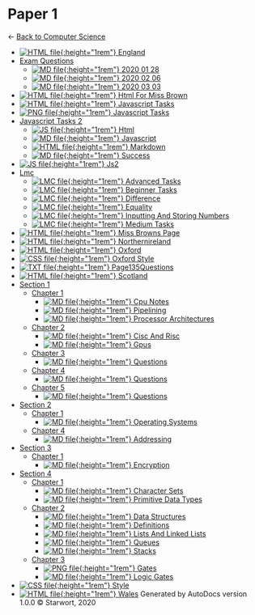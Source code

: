 # Paper 1

← [Back to Computer Science](..)

- [![HTML file](https://img.icons8.com/windows/512/4a90e2/regular-document.png){:height="1rem"} England](england.html)
- [Exam Questions](exam_questions/index.html)
  - [![MD file](https://img.icons8.com/windows/512/4a90e2/regular-document.png){:height="1rem"} 2020 01 28](exam_questions/2020_01_28.html)
  - [![MD file](https://img.icons8.com/windows/512/4a90e2/regular-document.png){:height="1rem"} 2020 02 06](exam_questions/2020_02_06.html)
  - [![MD file](https://img.icons8.com/windows/512/4a90e2/regular-document.png){:height="1rem"} 2020 03 03](exam_questions/2020_03_03.html)
- [![HTML file](https://img.icons8.com/windows/512/4a90e2/regular-document.png){:height="1rem"} Html For Miss Brown](html_for_miss_brown.html)
- [![HTML file](https://img.icons8.com/windows/512/4a90e2/regular-document.png){:height="1rem"} Javascript Tasks](javascript_tasks.html)
- [![PNG file](https://img.icons8.com/windows/512/4a90e2/image-document.png){:height="1rem"} Javascript Tasks](javascript_tasks.png)
- [Javascript Tasks 2](javascript_tasks_2/index.html)
  - [![JS file](https://img.icons8.com/windows/512/4a90e2/js.png){:height="1rem"} Html](javascript_tasks_2/html.js)
  - [![MD file](https://img.icons8.com/windows/512/4a90e2/regular-document.png){:height="1rem"} Javascript](javascript_tasks_2/javascript.html)
  - [![HTML file](https://img.icons8.com/windows/512/4a90e2/regular-document.png){:height="1rem"} Markdown](javascript_tasks_2/markdown.html)
  - [![MD file](https://img.icons8.com/windows/512/4a90e2/regular-document.png){:height="1rem"} Success](javascript_tasks_2/success.html)
- [![JS file](https://img.icons8.com/windows/512/4a90e2/js.png){:height="1rem"} Js2](js2.js)
- [Lmc](lmc/index.html)
  - [![LMC file](https://img.icons8.com/windows/512/4a90e2/important-file.png){:height="1rem"} Advanced Tasks](lmc/advanced_tasks.lmc)
  - [![LMC file](https://img.icons8.com/windows/512/4a90e2/important-file.png){:height="1rem"} Beginner Tasks](lmc/beginner_tasks.lmc)
  - [![LMC file](https://img.icons8.com/windows/512/4a90e2/important-file.png){:height="1rem"} Difference](lmc/difference.lmc)
  - [![LMC file](https://img.icons8.com/windows/512/4a90e2/important-file.png){:height="1rem"} Equality](lmc/equality.lmc)
  - [![LMC file](https://img.icons8.com/windows/512/4a90e2/important-file.png){:height="1rem"} Inputting And Storing Numbers](lmc/inputting_and_storing_numbers.lmc)
  - [![LMC file](https://img.icons8.com/windows/512/4a90e2/important-file.png){:height="1rem"} Medium Tasks](lmc/medium_tasks.lmc)
- [![HTML file](https://img.icons8.com/windows/512/4a90e2/regular-document.png){:height="1rem"} Miss Browns Page](miss_browns_page.html)
- [![HTML file](https://img.icons8.com/windows/512/4a90e2/regular-document.png){:height="1rem"} Northernireland](northernIreland.html)
- [![HTML file](https://img.icons8.com/windows/512/4a90e2/regular-document.png){:height="1rem"} Oxford](oxford.html)
- [![CSS file](https://img.icons8.com/windows/512/4a90e2/css.png){:height="1rem"} Oxford Style](oxford_style.css)
- [![TXT file](https://img.icons8.com/windows/512/4a90e2/document.png){:height="1rem"} Page135Questions](page135questions.txt)
- [![HTML file](https://img.icons8.com/windows/512/4a90e2/regular-document.png){:height="1rem"} Scotland](scotland.html)
- [Section 1](section_1/index.html)
  - [Chapter 1](section_1/chapter_1/index.html)
    - [![MD file](https://img.icons8.com/windows/512/4a90e2/regular-document.png){:height="1rem"} Cpu Notes](section_1/chapter_1/cpu_notes.html)
    - [![MD file](https://img.icons8.com/windows/512/4a90e2/regular-document.png){:height="1rem"} Pipelining](section_1/chapter_1/pipelining.html)
    - [![MD file](https://img.icons8.com/windows/512/4a90e2/regular-document.png){:height="1rem"} Processor Architectures](section_1/chapter_1/processor_architectures.html)
  - [Chapter 2](section_1/chapter_2/index.html)
    - [![MD file](https://img.icons8.com/windows/512/4a90e2/regular-document.png){:height="1rem"} Cisc And Risc](section_1/chapter_2/cisc_and_risc.html)
    - [![MD file](https://img.icons8.com/windows/512/4a90e2/regular-document.png){:height="1rem"} Gpus](section_1/chapter_2/gpus.html)
  - [Chapter 3](section_1/chapter_3/index.html)
    - [![MD file](https://img.icons8.com/windows/512/4a90e2/regular-document.png){:height="1rem"} Questions](section_1/chapter_3/questions.html)
  - [Chapter 4](section_1/chapter_4/index.html)
    - [![MD file](https://img.icons8.com/windows/512/4a90e2/regular-document.png){:height="1rem"} Questions](section_1/chapter_4/questions.html)
  - [Chapter 5](section_1/chapter_5/index.html)
    - [![MD file](https://img.icons8.com/windows/512/4a90e2/regular-document.png){:height="1rem"} Questions](section_1/chapter_5/questions.html)
- [Section 2](section_2/index.html)
  - [Chapter 1](section_2/chapter_1/index.html)
    - [![MD file](https://img.icons8.com/windows/512/4a90e2/regular-document.png){:height="1rem"} Operating Systems](section_2/chapter_1/operating_systems.html)
  - [Chapter 4](section_2/chapter_4/index.html)
    - [![MD file](https://img.icons8.com/windows/512/4a90e2/regular-document.png){:height="1rem"} Addressing](section_2/chapter_4/addressing.html)
- [Section 3](section_3/index.html)
  - [Chapter 1](section_3/chapter_1/index.html)
    - [![MD file](https://img.icons8.com/windows/512/4a90e2/regular-document.png){:height="1rem"} Encryption](section_3/chapter_1/encryption.html)
- [Section 4](section_4/index.html)
  - [Chapter 1](section_4/chapter_1/index.html)
    - [![MD file](https://img.icons8.com/windows/512/4a90e2/regular-document.png){:height="1rem"} Character Sets](section_4/chapter_1/character_sets.html)
    - [![MD file](https://img.icons8.com/windows/512/4a90e2/regular-document.png){:height="1rem"} Primitive Data Types](section_4/chapter_1/primitive_data_types.html)
  - [Chapter 2](section_4/chapter_2/index.html)
    - [![MD file](https://img.icons8.com/windows/512/4a90e2/regular-document.png){:height="1rem"} Data Structures](section_4/chapter_2/data_structures.html)
    - [![MD file](https://img.icons8.com/windows/512/4a90e2/regular-document.png){:height="1rem"} Definitions](section_4/chapter_2/definitions.html)
    - [![MD file](https://img.icons8.com/windows/512/4a90e2/regular-document.png){:height="1rem"} Lists And Linked Lists](section_4/chapter_2/lists_and_linked_lists.html)
    - [![MD file](https://img.icons8.com/windows/512/4a90e2/regular-document.png){:height="1rem"} Queues](section_4/chapter_2/queues.html)
    - [![MD file](https://img.icons8.com/windows/512/4a90e2/regular-document.png){:height="1rem"} Stacks](section_4/chapter_2/stacks.html)
  - [Chapter 3](section_4/chapter_3/index.html)
    - [![PNG file](https://img.icons8.com/windows/512/4a90e2/image-document.png){:height="1rem"} Gates](section_4/chapter_3/gates.png)
    - [![MD file](https://img.icons8.com/windows/512/4a90e2/regular-document.png){:height="1rem"} Logic Gates](section_4/chapter_3/logic_gates.html)
- [![CSS file](https://img.icons8.com/windows/512/4a90e2/css.png){:height="1rem"} Style](style.css)
- [![HTML file](https://img.icons8.com/windows/512/4a90e2/regular-document.png){:height="1rem"} Wales](wales.html)
Generated by AutoDocs version 1.0.0 © Starwort, 2020
